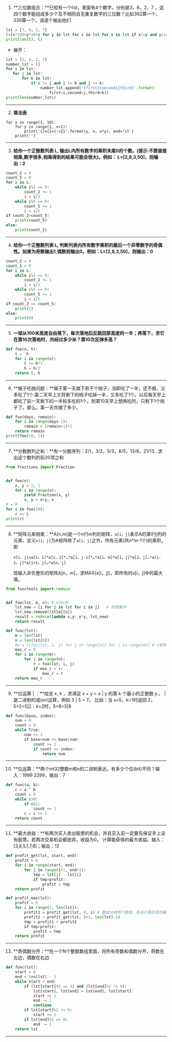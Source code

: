 1. **三位数组合：**已知有一个list，里面有4个数字，分别是3，6，2，7 ，这四个数字能组成多少个互不相同且无重复数字的三位数？比如362算一个，326算一个，请逐个输出他们

```python
lst = [3, 6, 2, 7]
l=[x*100+y*10+z for y in lst for z in lst for x in lst if x!=y and y!=z and x!=z]
print(len(l), l)
```

* 展开：

```python
lst = [3, 6, 2, 7]
number_lst = []
for i in lst:
   for j in lst:
       for k in lst:
           if i != j and i != k and j != k:
               number_lst.append('{first}{second}{third}'.format(
                   first=i,second=j,third=k))
print(len(number_lst))
```

***

2. **乘法表**

```python3
for x in range(1, 10):
    for y in range(1, x+1):
        print('{}x{}={:<2}'.format(y, x, x*y), end='\t')
    print('')
```

***

3. **给你一个正整数列表 L, 输出L内所有数字的乘积末尾0的个数。(提示:不要直接相乘,数字很多,相乘得到的结果可能会很大)。例如： L=[2,8,3,50]，则输出：2**

```python
count_2 = 0
count_5 = 0
for i in L:
    while i%2 == 0:
        count_2 += 1
        i = i/2
    while i%5 == 0:
        count_5 += 1
        i = i/5
if count_2>count_5:
    print(count_5)
else:
    print(count_2)
```

------

4. **给你一个正整数列表 L, 判断列表内所有数字乘积的最后一个非零数字的奇偶性。如果为奇数输出1,偶数则输出0。例如：L=[2,8,3,50]，则输出：0**

```python
count_2 = 0
count_5 = 0
for i in L:
    while i%2 == 0:
        count_2 += 1
        i = i/2
    while i%5 == 0:
        count_5 += 1
        i = i/5
if count_2 == count_5:
    print(1)
else:
    print(0)
```

------

5. **一球从100米高度自由落下，每次落地后反跳回原高度的一半；再落下，求它在第10次落地时，共经过多少米？第10次反弹多高？**

```python
def foo(n, h):
    t = -h
    for i in range(n):
        t += h*2
        h = h/2
    return t, h
```

------

6. **猴子吃桃问题：**猴子第一天摘下若干个桃子，当即吃了一半，还不瘾，又多吃了1个.第二天早上又将剩下的桃子吃掉一半，又多吃了1个。以后每天早上都吃了前一天剩下的一半和多吃的1个。到第10天早上想再吃时，只剩下1个桃子了。那么，第一天共摘了多少。

```python
def foo(days, remain):
    for i in range(days-1):
        remain = (remain+1)*2
    return remain
print(foo(10, 1))
```

------

7. **分数数列之和：**有一分数序列：2/1，3/2，5/3，8/5，13/8，21/13...求出这个数列的前20项之和

```python
from fractions import Fraction


def foo(n):
    x, y = 2, 1
    for i in range(n):
        yield Fraction(x, y)
        x, y = x+y, x
r = 0
for i in foo(20):
    r += i
print(r)
```

***

8. **矩阵元素相乘：**A[n,m]是一个n行m列的矩阵，`a[i，j]`表示A的第i行j列的元素，定义`x[i，j]`为A矩阵除了`a[i，j]`之外，所有元素(共n*m-1个)的乘积，即

    `x[i，j]=a[i，1]*a[i，2]*…*a[i，j-1]*…*a[i，m]*a[1，j]*a[2，j]…*a[i-1，j]*a[i+1，j]…*a[n，j]`

    现输入非负整形的矩阵A[n，m]，求MAX(x[i，j])，即所有的x[i，j]中的最大值。

```python
from functools import reduce


def foo(lst, m, n): # m行n列
    lst_new = [i for j in lst for i in j]   # 列表展平
    lst_new.remove(lst[m][n])
    result = reduce(lambda x,y: x*y, lst_new)
    return result

def func(lst):
    m = len(lst)
    n = len(lst[0])
    #x = [[foo(lst, i, j) for j in range(n)] for i in range(m)]	# x矩阵推导式
    max_r = 0
    for i in range(m):
        for j in range(n):
            r = foo(lst, i, j)
            if max_r < r:
                max_r = r
    return max_r
```

------

9. **位运算 | ：**给定 x, k ，求满足 x + y = x | y 的第 k 个最小的正整数 y 。 | 是二进制的或(or)运算，例如 3 | 5 = 7。 比如：当 x=5，k=1时返回 2，5+2=5|2；k=2时，5+8=5|8

```python
def func(base, index):
    num = 0
    count = 0
    while True:
        num += 1
        if base+num == base|num:
            count += 1
            if count == index:
                return num
```

------

10. **位运算：**两个int32整数m和n的二进制表达，有多少个位(bit)不同？输入：1999   2299，输出：7

```python
def func(a, b):
    c = a ^ b
    count = 0
    while c>0:
        if c&1:
            count += 1
        c = c >> 1
    return count
```

------

11. **最大收益：**有两次买入卖出股票的机会，并且买入前一定要先保证手上没有股票。若两次交易机会都放弃，收益为0。 计算能获得的最大收益。输入：[3,8,5,1,7,8]；输出：12

```python
def profit_get(lst, start, end):
    profit = 0
    for i in range(start, end):
        for j in range(i+1, end+1):
            tmp = lst[j] - lst[i]
            if tmp>profit:
                profit = tmp
    return profit

def profit_max(lst):
    profit = 0
    for i in range(1, len(lst)):
        profit1 = profit_get(lst, 0, i)	# 数组分成两个数组，各自计算买卖的最大收益
        profit2 = profit_get(lst, i+1, len(lst)-1)
        tmp = profit1 + profit2
        if tmp>profit:
            profit = tmp
    return profit
```

------

12. **奇偶数分开：**在一个N个整数数组里面，将所有奇数和偶数分开，奇数在左边，偶数在右边

```python
def func(lst):
    start = 0
    end = len(lst) - 1
    while start < end:
        if (lst[start]%2 == 0) and (lst[end]%2 != 0):
            lst[start], lst[end] = lst[end], lst[start]
            start += 1
            end -= 1
            continue
        if lst[start]%2 != 0:
            start += 1
        if lst[end]%2 == 0:
            end -= 1
    return lst
```

***

